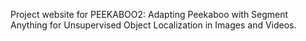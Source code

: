 Project website for PEEKABOO2: Adapting Peekaboo with Segment Anything for Unsupervised Object Localization in Images and Videos.